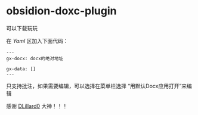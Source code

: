 # obsidion-doxc-plugin

可以下载玩玩

在 *Yaml* 区加入下面代码：

```
---
gx-docx: docx的绝对地址

gx-data: []
---
```

只支持批注，如果需要编辑，可以选择在菜单栏选择 “用默认Docx应用打开”来编辑

感谢 [DLillard0](https://github.com/DLillard0) 大神！！！
